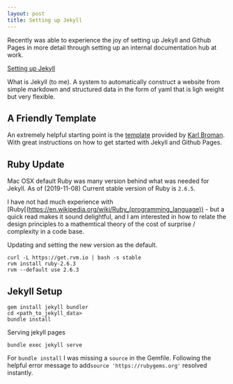 ```yaml
---
layout: post
title: Setting up Jekyll
---
```


Recently was able to experience the joy of setting up Jekyll and Github Pages in more detail through setting up an internal documentation hub at work.

[Setting up Jekyll](https://jekyllrb.com/docs/)

What is Jekyll (to me). A system to automatically construct a website from
simple markdown and structured data in the form of yaml that is ligh weight
but very flexible.

A Friendly Template
-------------------

An extremely helpful starting point is the [template](https://github.com/kbroman/simple_site) provided by [Karl Broman](https://kbroman.org/pages/about.html). With great instructions on how to get started
with Jekyll and Github Pages.

Ruby Update
-------------

Mac OSX default Ruby was many version behind what was needed for Jekyll. As of (2019-11-08) Current stable version of Ruby is `2.6.5`.

I have not had much experience with [Ruby[(https://en.wikipedia.org/wiki/Ruby_(programming_language)) - but a quick read makes it sound delightful, and I am interested in how to relate the design principles 
to a mathemtical theory of the cost of surprise / complexity in a code base.

Updating and setting the new version as the default.

```
curl -L https://get.rvm.io | bash -s stable
rvm install ruby-2.6.3
rvm --default use 2.6.3
```

Jekyll Setup
------------

```
gem install jekyll bundler
cd <path_to_jekyll_data>
bundle install
```
Serving jekyll pages

```
bundle exec jekyll serve
```

For `bundle install` I was missing a `source` in the Gemfile.
Following the helpful error message to add`source 'https://rubygems.org'` resolved instantly.

